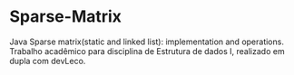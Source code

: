 # Sparse-Matrix
Java Sparse matrix(static and linked list): implementation and operations. 
Trabalho acadêmico para disciplina de Estrutura de dados I, realizado em dupla com devLeco.
